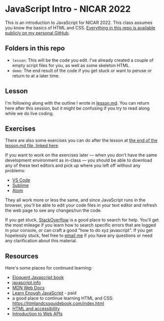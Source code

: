 # JavaScript Intro - NICAR 2022
This is an introduction to JavaScript for NICAR 2022. This class assumes you know the basics of HTML and CSS. [Everything in this repo is available publicly on my personal GitHub](https://github.com/smcalilly/js-intro-NICAR-2022).

## Folders in this repo
- `lesson`: This will be the code you edit. I've already created a couple of empty script files for you, as well as some skeleton HTML.
- `demo`: The end result of the code if you get stuck or want to peruse or return to at a later time.

## Lesson
I'm following along with the outline I wrote in [lesson.md](lesson.md). You can return here after this session, but it might be confusing if you try to read along while we do live coding.

## Exercises
There are also some exercises you can do after the lesson at [the end of the lesson.md file, linked here](lesson.md#Exercises). 

If you want to work on the exercises later — when you don't have the same development environment as in-class — you should be able to download any of these text editors and pick up where you left off without any problems:
- [VS Code](https://code.visualstudio.com/download)
- [Sublime](https://www.sublimetext.com/3)
- [Atom](https://flight-manual.atom.io/getting-started/sections/installing-atom/)

They all work more or less the same, and since JavaScript runs in the browser, you'll be able to edit your code files in your text editor and refresh the web page to see any changes/run the code.

If you get stuck, [StackOverflow](https://stackoverflow.com/) is a good place to search for help. You'll get the most mileage if you learn how to search specific errors that are logged in your console, or can craft a good "how to do xyz javascript". If you get hopelessly stuck, feel free to [email me](mailto:smcalilly@gmail.com) if you have any questions or need any clarification about this material.

## Resources
Here's some places for continued learning:
- [Eloquent Javascript book](https://eloquentjavascript.net/)
- [javascript.info](https://javascript.info/)
- [MDN Web Docs](https://developer.mozilla.org/en-US/docs/Web/JavaScript/Guide)
- [Learn Enough JavaScript](https://www.learnenough.com/javascript-tutorial) - paid
- a good place to continue learning HTML and CSS: https://htmlandcssguidebook.com/index.html
- [HTML and accessibility](https://developer.mozilla.org/en-US/docs/Learn/Accessibility/HTML)
- [Introduction to Web APIs](https://developer.mozilla.org/en-US/docs/Learn/JavaScript/Client-side_web_APIs/Introduction)
